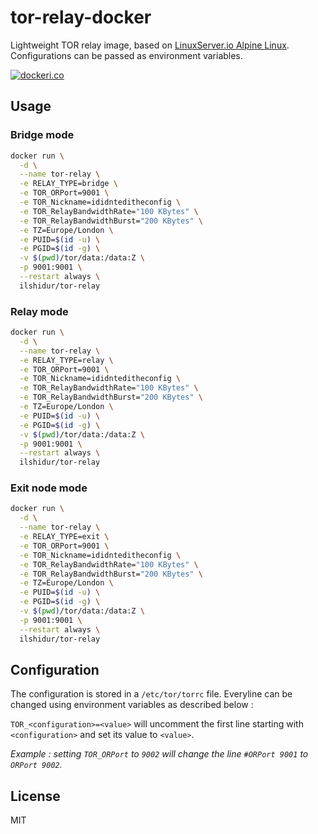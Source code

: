 # tor-relay-docker

Lightweight TOR relay image, based on [LinuxServer.io Alpine Linux](https://linuxserver.io). Configurations can be passed as environment variables.

[![dockeri.co](https://dockeri.co/image/ilshidur/tor-relay)](https://hub.docker.com/r/ilshidur/tor-relay)

## Usage

### Bridge mode

```bash
docker run \
  -d \
  --name tor-relay \
  -e RELAY_TYPE=bridge \
  -e TOR_ORPort=9001 \
  -e TOR_Nickname=ididnteditheconfig \
  -e TOR_RelayBandwidthRate="100 KBytes" \
  -e TOR_RelayBandwidthBurst="200 KBytes" \
  -e TZ=Europe/London \
  -e PUID=$(id -u) \
  -e PGID=$(id -g) \
  -v $(pwd)/tor/data:/data:Z \
  -p 9001:9001 \
  --restart always \
  ilshidur/tor-relay
```

### Relay mode

```bash
docker run \
  -d \
  --name tor-relay \
  -e RELAY_TYPE=relay \
  -e TOR_ORPort=9001 \
  -e TOR_Nickname=ididnteditheconfig \
  -e TOR_RelayBandwidthRate="100 KBytes" \
  -e TOR_RelayBandwidthBurst="200 KBytes" \
  -e TZ=Europe/London \
  -e PUID=$(id -u) \
  -e PGID=$(id -g) \
  -v $(pwd)/tor/data:/data:Z \
  -p 9001:9001 \
  --restart always \
  ilshidur/tor-relay
```

### Exit node mode

```bash
docker run \
  -d \
  --name tor-relay \
  -e RELAY_TYPE=exit \
  -e TOR_ORPort=9001 \
  -e TOR_Nickname=ididnteditheconfig \
  -e TOR_RelayBandwidthRate="100 KBytes" \
  -e TOR_RelayBandwidthBurst="200 KBytes" \
  -e TZ=Europe/London \
  -e PUID=$(id -u) \
  -e PGID=$(id -g) \
  -v $(pwd)/tor/data:/data:Z \
  -p 9001:9001 \
  --restart always \
  ilshidur/tor-relay
```

## Configuration

The configuration is stored in a `/etc/tor/torrc` file.
Everyline can be changed using environment variables as described below :

`TOR_<configuration>=<value>` will uncomment the first line starting with `<configuration>` and set its value to `<value>`.

*Example : setting `TOR_ORPort` to `9002` will change the line `#ORPort 9001` to `ORPort 9002`.*

## License

MIT

